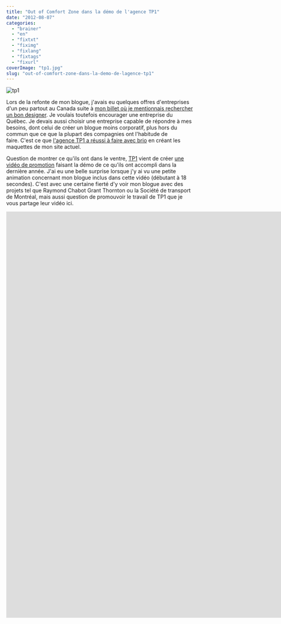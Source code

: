 ```yaml
---
title: "Out of Comfort Zone dans la démo de l'agence TP1"
date: "2012-08-07"
categories: 
  - "brainer"
  - "en"
  - "fixtxt"
  - "fiximg"
  - "fixlang"
  - "fixtags"
  - "fixurl"
coverImage: "tp1.jpg"
slug: "out-of-comfort-zone-dans-la-demo-de-lagence-tp1"
---
```


![](images/tp1.jpg "tp1")

Lors de la refonte de mon blogue, j'avais eu quelques offres d'entreprises d'un peu partout au Canada suite à [mon billet où je mentionnais rechercher un bon designer](http://fred.dev/i-need-a-good-designer/ "I need a good designer"). Je voulais toutefois encourager une entreprise du Québec. Je devais aussi choisir une entreprise capable de répondre à mes besoins, dont celui de créer un blogue moins corporatif, plus hors du commun que ce que la plupart des compagnies ont l'habitude de faire. C'est ce que [l'agence TP1 a réussi à faire avec brio](https://fred.dev/out-of-comfort-zone-gets-a-makeover/ "Out of Comfort Zone gets a makeover") en créant les maquettes de mon site actuel.

Question de montrer ce qu'ils ont dans le ventre, [TP1](https://www.tp1.ca/) vient de créer [une vidéo de promotion](https://vimeo.com/47041921) faisant la démo de ce qu'ils ont accompli dans la dernière année. J'ai eu une belle surprise lorsque j'y ai vu une petite animation concernant mon blogue inclus dans cette vidéo (débutant à 18 secondes). C'est avec une certaine fierté d'y voir mon blogue avec des projets tel que Raymond Chabot Grant Thornton ou la Société de transport de Montréal, mais aussi question de promouvoir le travail de TP1 que je vous partage leur vidéo ici.

<iframe src="https://player.vimeo.com/video/47041921" width="1920" height="1080" frameborder="0" title="Démo d'agence TP1 2012" webkitallowfullscreen mozallowfullscreen="" allowfullscreen=""></iframe>
